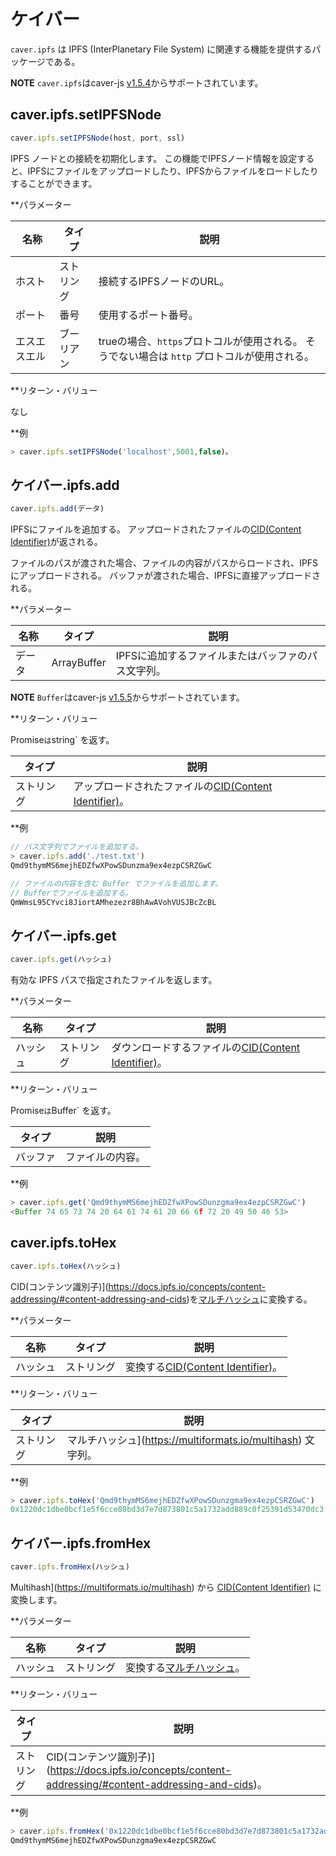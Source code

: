 # ケイバー

`caver.ipfs` は IPFS (InterPlanetary File System) に関連する機能を提供するパッケージである。

**NOTE** `caver.ipfs`はcaver-js [v1.5.4](https://www.npmjs.com/package/caver-js/v/1.5.4)からサポートされています。

## caver.ipfs.setIPFSNode<a id="caver-ipfs-setipfsnode"></a>

```javascript
caver.ipfs.setIPFSNode(host, port, ssl)
```

IPFS ノードとの接続を初期化します。 この機能でIPFSノード情報を設定すると、IPFSにファイルをアップロードしたり、IPFSからファイルをロードしたりすることができます。

\*\*パラメーター

| 名称     | タイプ   | 説明                                                       |
| ------ | ----- | -------------------------------------------------------- |
| ホスト    | ストリング | 接続するIPFSノードのURL。                                         |
| ポート    | 番号    | 使用するポート番号。                                               |
| エスエスエル | ブーリアン | trueの場合、`https`プロトコルが使用される。 そうでない場合は `http` プロトコルが使用される。 |

\*\*リターン・バリュー

なし

\*\*例

```javascript
> caver.ipfs.setIPFSNode('localhost',5001,false)。
```

## ケイバー.ipfs.add<a id="caver-ipfs-add"></a>

```javascript
caver.ipfs.add(データ)
```

IPFSにファイルを追加する。 アップロードされたファイルの[CID(Content Identifier)](https://docs.ipfs.io/concepts/content-addressing/#content-addressing-and-cids)が返される。

ファイルのパスが渡された場合、ファイルの内容がパスからロードされ、IPFSにアップロードされる。 バッファが渡された場合、IPFSに直接アップロードされる。

\*\*パラメーター

| 名称  | タイプ         | 説明                          |
| --- | ----------- | --------------------------- |
| データ | ArrayBuffer | IPFSに追加するファイルまたはバッファのパス文字列。 |

**NOTE** `Buffer`はcaver-js [v1.5.5](https://www.npmjs.com/package/caver-js/v/1.5.5)からサポートされています。

\*\*リターン・バリュー

Promise`は`string\` を返す。

| タイプ   | 説明                                                                                                                                         |
| ----- | ------------------------------------------------------------------------------------------------------------------------------------------ |
| ストリング | アップロードされたファイルの[CID(Content Identifier)](https://docs.ipfs.io/concepts/content-addressing/#content-addressing-and-cids)。 |

\*\*例

```javascript
// パス文字列でファイルを追加する。
> caver.ipfs.add('./test.txt')
Qmd9thymMS6mejhEDZfwXPowSDunzma9ex4ezpCSRZGwC

// ファイルの内容を含む Buffer でファイルを追加します。
// Bufferでファイルを追加する。
QmWmsL95CYvci8JiortAMhezezr8BhAwAVohVUSJBcZcBL
```

## ケイバー.ipfs.get<a id="caver-ipfs-get"></a>

```javascript
caver.ipfs.get(ハッシュ)
```

有効な IPFS パスで指定されたファイルを返します。

\*\*パラメーター

| 名称   | タイプ   | 説明                                                                                                                                        |
| ---- | ----- | ----------------------------------------------------------------------------------------------------------------------------------------- |
| ハッシュ | ストリング | ダウンロードするファイルの[CID(Content Identifier)](https://docs.ipfs.io/concepts/content-addressing/#content-addressing-and-cids)。 |

\*\*リターン・バリュー

Promise`は`Buffer\` を返す。

| タイプ  | 説明       |
| ---- | -------- |
| バッファ | ファイルの内容。 |

\*\*例

```javascript
> caver.ipfs.get('Qmd9thymMS6mejhEDZfwXPowSDunzgma9ex4ezpCSRZGwC')
<Buffer 74 65 73 74 20 64 61 74 61 20 66 6f 72 20 49 50 46 53>
```

## caver.ipfs.toHex<a id="caver-ipfs-tohex"></a>

```javascript
caver.ipfs.toHex(ハッシュ)
```

CID(コンテンツ識別子)](https://docs.ipfs.io/concepts/content-addressing/#content-addressing-and-cids)を[マルチハッシュ](https://multiformats.io/multihash)に変換する。

\*\*パラメーター

| 名称   | タイプ   | 説明                                                                                                                               |
| ---- | ----- | -------------------------------------------------------------------------------------------------------------------------------- |
| ハッシュ | ストリング | 変換する[CID(Content Identifier)](https://docs.ipfs.io/concepts/content-addressing/#content-addressing-and-cids)。 |

\*\*リターン・バリュー

| タイプ   | 説明                                                                                                                            |
| ----- | ----------------------------------------------------------------------------------------------------------------------------- |
| ストリング | マルチハッシュ](https://multiformats.io/multihash) 文字列。 |

\*\*例

```javascript
> caver.ipfs.toHex('Qmd9thymMS6mejhEDZfwXPowSDunzgma9ex4ezpCSRZGwC')
0x1220dc1dbe0bcf1e5f6cce80bd3d7e7d873801c5a1732add889c0f25391d53470dc3
```

## ケイバー.ipfs.fromHex<a id="caver-ipfs-fromhex"></a>

```javascript
caver.ipfs.fromHex(ハッシュ)
```

Multihash](https://multiformats.io/multihash) から [CID(Content Identifier)](https://docs.ipfs.io/concepts/content-addressing/#content-addressing-and-cids) に変換します。

\*\*パラメーター

| 名称   | タイプ   | 説明                                                |
| ---- | ----- | ------------------------------------------------- |
| ハッシュ | ストリング | 変換する[マルチハッシュ](https://multiformats.io/multihash)。 |

\*\*リターン・バリュー

| タイプ   | 説明                                                                                                                                                                                                             |
| ----- | -------------------------------------------------------------------------------------------------------------------------------------------------------------------------------------------------------------- |
| ストリング | CID(コンテンツ識別子)](https://docs.ipfs.io/concepts/content-addressing/#content-addressing-and-cids)。 |

\*\*例

```javascript
> caver.ipfs.fromHex('0x1220dc1dbe0bcf1e5f6cce80bd3d7e7d873801c5a1732add889c0f25391d53470dc3')
Qmd9thymMS6mejhEDZfwXPowSDunzgma9ex4ezpCSRZGwC
```
